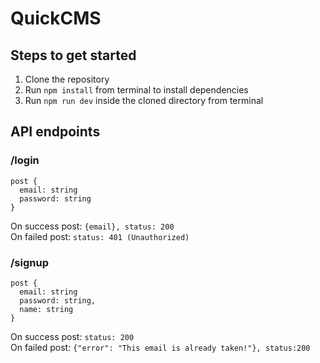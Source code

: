 # QuickCMS

## Steps to get started

1. Clone the repository
2. Run ```npm install``` from terminal to install dependencies
3. Run ```npm run dev``` inside the cloned directory from terminal

## API endpoints

### /login

```
post {
  email: string
  password: string
}
```

On success post: `{email}, status: 200`  
On failed post: `status: 401 (Unauthorized)`

### /signup

```
post {
  email: string
  password: string,
  name: string
}
```

On success post: `status: 200`  
On failed post: `{"error": "This email is already taken!"}, status:200`
